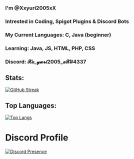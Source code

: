 ### I'm @Xxyuri2005xX
### Intrested in Coding, Spigot Plugins & Discord Bots
### My Current Languages: C, Java (beginner)
### Learning: Java, JS, HTML, PHP, CSS
### Discord: 𝓧𝔁_𝔂𝓾𝓻𝓲2005_𝔁𝓧#4337

## Stats:
[![GitHub Streak](http://github-readme-streak-stats.herokuapp.com?user=Xxyuri2005xX&theme=dark&background=000000)](https://git.io/streak-stats)

## Top Languages:
[![Top Langs](https://github-readme-stats.vercel.app/api/top-langs/?username=Xxyuri2005xX)](https://github.com/anuraghazra/github-readme-stats)

# Discord Profile
[![Discord Presence](https://lanyard.cnrad.dev/api/491667520743407619)](https://discord.com/users/491667520743407619)

<!--
**Xxyuri2005xX/Xxyuri2005xX** is a ✨ _special_ ✨ repository because its `README.md` (this file) appears on your GitHub profile.

Here are some ideas to get you started:

- 🔭 I’m currently working on ...
- 🌱 I’m currently learning ...
- 👯 I’m looking to collaborate on ...
- 🤔 I’m looking for help with ...
- 💬 Ask me about ...
- 📫 How to reach me: ...
- 😄 Pronouns: ...
- ⚡ Fun fact: ...
-->
